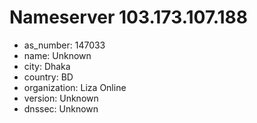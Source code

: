 # Nameserver 103.173.107.188

* as_number: 147033
* name: Unknown
* city: Dhaka
* country: BD
* organization: Liza Online
* version: Unknown
* dnssec: Unknown
